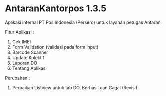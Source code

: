 # AntaranKantorpos 1.3.5

Aplikasi internal PT Pos Indonesia (Persero) untuk layanan petugas Antaran  

Fitur Aplikasi :  
1. Cek IMEI  
2. Form Validation (validasi pada form input)  
3. Barcode Scanner  
4. Update Kolektif  
5. Laporan DO  
6. Tentang Aplikasi

Perubahan :  
1. Perbaikan Listview untuk tab DO, Berhasil dan Gagal (Revisi)

